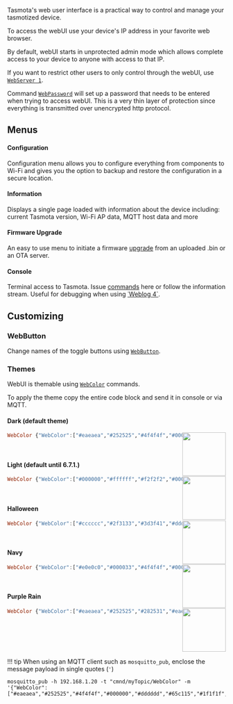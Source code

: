 Tasmota's web user interface is a practical way to control and manage your tasmotized device. 

To access the webUI use your device's IP address in your favorite web browser.

By default, webUI starts in unprotected admin mode which allows complete access to your device to anyone with access to that IP. 

If you want to restrict other users to only control through the webUI, use [`WebServer 1`](Commands#webserver).

Command [`WebPassword`](Commands#webpassword) will set up a password that needs to be entered when trying to access webUI. This is a very thin layer of protection since everything is transmitted over unencrypted http protocol.

## Menus
#### Configuration
Configuration menu allows you to configure everything from components to Wi-Fi and gives you the option to backup and restore the configuration in a secure location.

#### Information
Displays a single page loaded with information about the device including: current Tasmota version, Wi-Fi AP data, MQTT host data and more

#### Firmware Upgrade
An easy to use menu to initiate a firmware [upgrade](Upgrading.md) from an uploaded .bin or an OTA server.

#### Console
Terminal access to Tasmota. Issue [commands](Commands.md) here or follow the information stream. Useful for debugging when using [˙Weblog 4`](Commands.md#weblog).

## Customizing

### WebButton

Change names of the toggle buttons using [`WebButton`](Commands#webbutton). 

### Themes
WebUI is themable using [`WebColor`](Commands.md#webcolor) commands. 

To apply the theme copy the entire code block and send it in console or via MQTT. 

#### Dark (default theme)
<img src="https://user-images.githubusercontent.com/5904370/68332933-e6e5a600-00d7-11ea-885d-50395f7239a1.png" style="width:100px;float:right"> 

```haskell
WebColor {"WebColor":["#eaeaea","#252525","#4f4f4f","#000000","#dddddd","#65c115","#1f1f1f","#ff5661","#008000","#faffff","#1fa3ec","#0e70a4","#d43535","#931f1f","#47c266","#5aaf6f","#faffff","#999999","#eaeaea"]}
```
<br>

#### Light (default until 6.7.1.)
<img src="https://user-images.githubusercontent.com/5904370/68239911-2c3ca180-000c-11ea-9b09-690138fed7a2.png" style="width:100px;float:right">

```haskell
WebColor {"WebColor":["#000000","#ffffff","#f2f2f2","#000000","#ffffff","#000000","#ffffff","#ff0000","#008000","#ffffff","#1fa3ec","#0e70a4","#d43535","#931f1f","#47c266","#5aaf6f","#ffffff","#999999","#000000"]}
```
<br>

#### Halloween
<img src="https://user-images.githubusercontent.com/5904370/68239855-0b744c00-000c-11ea-9384-4b03b6c1a8f4.png" style="width:100px;float:right">

```haskell
WebColor {"WebColor":["#cccccc","#2f3133","#3d3f41","#dddddd","#293134","#ffb000","#293134","#ff5661","#008000","#ffffff","#ec7600","#bf5f00","#d43535","#931f1f","#47c266","#5aaf6f","#ffffff","#999999","#bc4d90"]}
```
<br>

#### Navy 
<img src="https://user-images.githubusercontent.com/5904370/68239803-f5ff2200-000b-11ea-8ac2-203e9631440e.png" style="width:100px;float:right;z-index:-1">

```haskell
WebColor {"WebColor":["#e0e0c0","#000033","#4f4f4f","#000000","#dddddd","#a7f432","#1e1e1e","#ff0000","#008000","#ffffff","#1fa3ec","#0e70a4","#d43535","#931f1f","#47c266","#5aaf6f","#ffffff","#999999","#eedd77"]}
```

<br>

#### Purple Rain 
<img src="https://user-images.githubusercontent.com/5904370/68995595-af24ee00-088f-11ea-8dd4-3588d188823c.png" style="width:100px;float:right;z-index:1">

```haskell
WebColor {"WebColor":["#eaeaea","#252525","#282531","#eaeaea","#282531","#d7ccff","#1d1b26","#ff5661","#008000","#faffff","#694fa8","#4d3e7f","#b73d5d","#822c43","#1f917c","#156353","#faffff","#716b7f","#eaeaea"]}
```
<br style="clear: both;">

!!! tip
    When using an MQTT client such as `mosquitto_pub`, enclose the message payload in single quotes (`'`)

```
mosquitto_pub -h 192.168.1.20 -t "cmnd/myTopic/WebColor" -m '{"WebColor":["#eaeaea","#252525","#4f4f4f","#000000","#dddddd","#65c115","#1f1f1f","#ff5661","#008000","#faffff","#1fa3ec","#0e70a4","#d43535","#931f1f","#47c266","#5aaf6f","#faffff","#999999","#eaeaea"]}'
```
